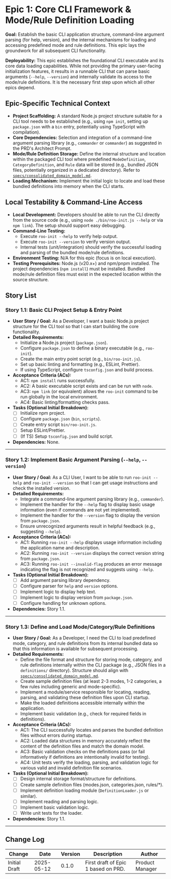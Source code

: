 # Epic 1: Core CLI Framework & Mode/Rule Definition Loading

**Goal:** Establish the basic CLI application structure, command-line argument parsing (for help, version), and the internal mechanisms for loading and accessing predefined mode and rule definitions. This epic lays the groundwork for all subsequent CLI functionality.

**Deployability:** This epic establishes the foundational CLI executable and its core data loading capabilities. While not providing the primary user-facing initialization features, it results in a runnable CLI that can parse basic arguments (`--help`, `--version`) and internally validate its access to the mode/rule definitions. It is the necessary first step upon which all other epics depend.

## Epic-Specific Technical Context

- **Project Scaffolding:** A standard Node.js project structure suitable for a CLI tool needs to be established (e.g., using `npm init`, setting up `package.json` with a `bin` entry, potentially using TypeScript with compilation).
- **Core Dependencies:** Selection and integration of a command-line argument parsing library (e.g., `commander` or `commander`) as suggested in the PRD's Architect Prompt.
- **Mode/Rule Definition Storage:** Define the internal structure and location within the packaged CLI tool where predefined `ModeDefinition`, `CategoryDefinition`, and `Rule` data will be stored (e.g., bundled JSON files, potentially organized in a dedicated directory). Refer to [`specs/consolidated_domain_model.md`](../specs/consolidated_domain_model.md).
- **Loading Mechanism:** Implement the initial logic to locate and load these bundled definitions into memory when the CLI starts.

## Local Testability & Command-Line Access

- **Local Development:** Developers should be able to run the CLI directly from the source code (e.g., using `node ./bin/roo-init.js --help` or via `npm link`). The setup should support easy debugging.
- **Command-Line Testing:**
    - Execute `roo-init --help` to verify help output.
    - Execute `roo-init --version` to verify version output.
    - Internal tests (unit/integration) should verify the successful loading and parsing of the bundled mode/rule definitions.
- **Environment Testing:** N/A for this epic (focus is on local execution).
- **Testing Prerequisites:** Node.js (v20.x+) and npm/pnpm installed. The project dependencies (`npm install`) must be installed. Bundled mode/rule definition files must exist in the expected location within the source structure.

## Story List

### Story 1.1: Basic CLI Project Setup & Entry Point

- **User Story / Goal:** As a Developer, I want a basic Node.js project structure for the CLI tool so that I can start building the core functionality.
- **Detailed Requirements:**
    - Initialize a Node.js project (`package.json`).
    - Configure `package.json` to define a binary executable (e.g., `roo-init`).
    - Create the main entry point script (e.g., `bin/roo-init.js`).
    - Set up basic linting and formatting (e.g., ESLint, Prettier).
    - If using TypeScript, configure `tsconfig.json` and build process.
- **Acceptance Criteria (ACs):**
    - AC1: `npm install` runs successfully.
    - AC2: A basic executable script exists and can be run with `node`.
    - AC3: `npm link` (or equivalent) allows the `roo-init` command to be run globally in the local environment.
    - AC4: Basic linting/formatting checks pass.
- **Tasks (Optional Initial Breakdown):**
    - [ ] Initialize npm project.
    - [ ] Configure `package.json` (`bin`, `scripts`).
    - [ ] Create entry script `bin/roo-init.js`.
    - [ ] Setup ESLint/Prettier.
    - [ ] (If TS) Setup `tsconfig.json` and build script.
- **Dependencies:** None.

---

### Story 1.2: Implement Basic Argument Parsing (`--help`, `--version`)

- **User Story / Goal:** As a CLI User, I want to be able to run `roo-init --help` and `roo-init --version` so that I can get usage instructions and check the installed version.
- **Detailed Requirements:**
    - Integrate a command-line argument parsing library (e.g., `commander`).
    - Implement the handler for the `--help` flag to display basic usage information (even if commands are not yet implemented).
    - Implement the handler for the `--version` flag to display the version from `package.json`.
    - Ensure unrecognized arguments result in helpful feedback (e.g., suggesting `--help`).
- **Acceptance Criteria (ACs):**
    - AC1: Running `roo-init --help` displays usage information including the application name and description.
    - AC2: Running `roo-init --version` displays the correct version string from `package.json`.
    - AC3: Running `roo-init --invalid-flag` produces an error message indicating the flag is not recognized and suggests using `--help`.
- **Tasks (Optional Initial Breakdown):**
    - [ ] Add argument parsing library dependency.
    - [ ] Configure parser for `help` and `version` options.
    - [ ] Implement logic to display help text.
    - [ ] Implement logic to display version from `package.json`.
    - [ ] Configure handling for unknown options.
- **Dependencies:** Story 1.1.

---

### Story 1.3: Define and Load Mode/Category/Rule Definitions

- **User Story / Goal:** As a Developer, I need the CLI to load predefined mode, category, and rule definitions from its internal bundled data so that this information is available for subsequent processing.
- **Detailed Requirements:**
    - Define the file format and structure for storing mode, category, and rule definitions internally within the CLI package (e.g., JSON files in a `definitions/` directory). Structure should align with [`specs/consolidated_domain_model.md`](../specs/consolidated_domain_model.md).
    - Create sample definition files (at least 2-3 modes, 1-2 categories, a few rules including generic and mode-specific).
    - Implement a module/service responsible for locating, reading, parsing, and validating these definition files upon CLI startup.
    - Make the loaded definitions accessible internally within the application.
    - Implement basic validation (e.g., check for required fields in definitions).
- **Acceptance Criteria (ACs):**
    - AC1: The CLI successfully locates and parses the bundled definition files without errors during startup.
    - AC2: Loaded data structures in memory accurately reflect the content of the definition files and match the domain model.
    - AC3: Basic validation checks on the definitions pass (or fail informatively if definitions are intentionally invalid for testing).
    - AC4: Unit tests verify the loading, parsing, and validation logic for various valid and invalid definition file scenarios.
- **Tasks (Optional Initial Breakdown):**
    - [ ] Design internal storage format/structure for definitions.
    - [ ] Create sample definition files (modes.json, categories.json, rules/*).
    - [ ] Implement definition loading module (`DefinitionLoader.js` or similar).
    - [ ] Implement reading and parsing logic.
    - [ ] Implement basic validation logic.
    - [ ] Write unit tests for the loader.
- **Dependencies:** Story 1.1.

---

## Change Log

| Change        | Date       | Version | Description                  | Author         |
| ------------- | ---------- | ------- | ---------------------------- | -------------- |
| Initial Draft | 2025-05-12 | 0.1.0   | First draft of Epic 1 based on PRD. | Product Manager |